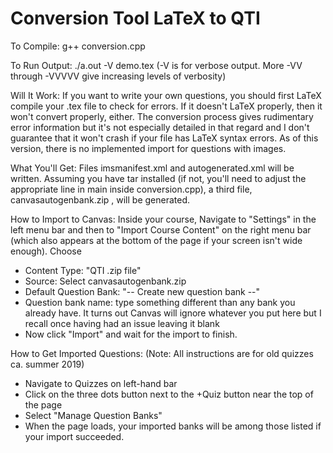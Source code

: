 # Conversion Tool LaTeX to QTI

To Compile: g++ conversion.cpp

To Run Output: ./a.out -V demo.tex   (-V is for verbose output. More -VV through -VVVVV give increasing levels of verbosity)

Will It Work: If you want to write your own questions, you should first LaTeX compile your .tex file to check for errors. If it doesn't
LaTeX properly, then it won't convert properly, either. The conversion process gives rudimentary error information but it's not
especially detailed in that regard and I don't guarantee that it won't crash if your file has LaTeX syntax errors. As of this version, there is no implemented import for questions with images.

What You'll Get: Files imsmanifest.xml and autogenerated.xml will be written. Assuming you have tar installed (if not, you'll need
to adjust the appropriate line in main inside conversion.cpp), a third file, canvasautogenbank.zip , will be generated.

How to Import to Canvas: Inside your course, Navigate to "Settings" in the left menu bar and then to "Import Course Content" on the
right menu bar (which also appears at the bottom of the page if your screen isn't wide enough).  Choose

* Content Type: "QTI .zip file"
* Source: Select canvasautogenbank.zip
* Default Question Bank: "-- Create new question bank --"
* Question bank name: type something different than any bank you already have. It turns out Canvas will ignore whatever you put here
  but I recall once having had an issue leaving it blank
* Now click "Import" and wait for the import to finish.

How to Get Imported Questions: (Note: All instructions are for old quizzes ca. summer 2019) 
* Navigate to Quizzes on left-hand bar
* Click on the three dots button next to the +Quiz button near the top of the page
* Select "Manage Question Banks"
* When the page loads, your imported banks will be among those listed if your import succeeded.




